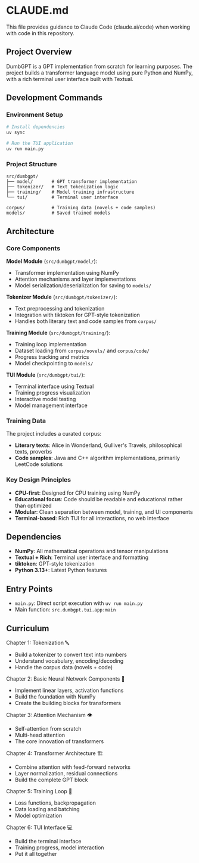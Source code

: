 # CLAUDE.md

This file provides guidance to Claude Code (claude.ai/code) when working with code in this repository.

## Project Overview

DumbGPT is a GPT implementation from scratch for learning purposes. The project builds a transformer language model using pure Python and NumPy, with a rich terminal user interface built with Textual.

## Development Commands

### Environment Setup
```bash
# Install dependencies
uv sync

# Run the TUI application
uv run main.py
```

### Project Structure
```
src/dumbgpt/
├── model/       # GPT transformer implementation
├── tokenizer/   # Text tokenization logic
├── training/    # Model training infrastructure
└── tui/         # Terminal user interface

corpus/          # Training data (novels + code samples)
models/          # Saved trained models
```

## Architecture

### Core Components

**Model Module** (`src/dumbgpt/model/`):
- Transformer implementation using NumPy
- Attention mechanisms and layer implementations
- Model serialization/deserialization for saving to `models/`

**Tokenizer Module** (`src/dumbgpt/tokenizer/`):
- Text preprocessing and tokenization
- Integration with tiktoken for GPT-style tokenization
- Handles both literary text and code samples from `corpus/`

**Training Module** (`src/dumbgpt/training/`):
- Training loop implementation
- Dataset loading from `corpus/novels/` and `corpus/code/`
- Progress tracking and metrics
- Model checkpointing to `models/`

**TUI Module** (`src/dumbgpt/tui/`):
- Terminal interface using Textual
- Training progress visualization
- Interactive model testing
- Model management interface

### Training Data

The project includes a curated corpus:
- **Literary texts**: Alice in Wonderland, Gulliver's Travels, philosophical texts, proverbs
- **Code samples**: Java and C++ algorithm implementations, primarily LeetCode solutions

### Key Design Principles

- **CPU-first**: Designed for CPU training using NumPy
- **Educational focus**: Code should be readable and educational rather than optimized
- **Modular**: Clean separation between model, training, and UI components
- **Terminal-based**: Rich TUI for all interactions, no web interface

## Dependencies

- **NumPy**: All mathematical operations and tensor manipulations
- **Textual + Rich**: Terminal user interface and formatting
- **tiktoken**: GPT-style tokenization
- **Python 3.13+**: Latest Python features

## Entry Points

- `main.py`: Direct script execution with `uv run main.py`
- Main function: `src.dumbgpt.tui.app:main`

## Curriculum

Chapter 1: Tokenization 🔤
- Build a tokenizer to convert text into numbers
- Understand vocabulary, encoding/decoding
- Handle the corpus data (novels + code)

Chapter 2: Basic Neural Network Components 🧠
- Implement linear layers, activation functions
- Build the foundation with NumPy
- Create the building blocks for transformers

Chapter 3: Attention Mechanism 👁️
- Self-attention from scratch
- Multi-head attention
- The core innovation of transformers

Chapter 4: Transformer Architecture 🏗️
- Combine attention with feed-forward networks
- Layer normalization, residual connections
- Build the complete GPT block

Chapter 5: Training Loop 🔄
- Loss functions, backpropagation
- Data loading and batching
- Model optimization

Chapter 6: TUI Interface 💻
- Build the terminal interface
- Training progress, model interaction
- Put it all together
